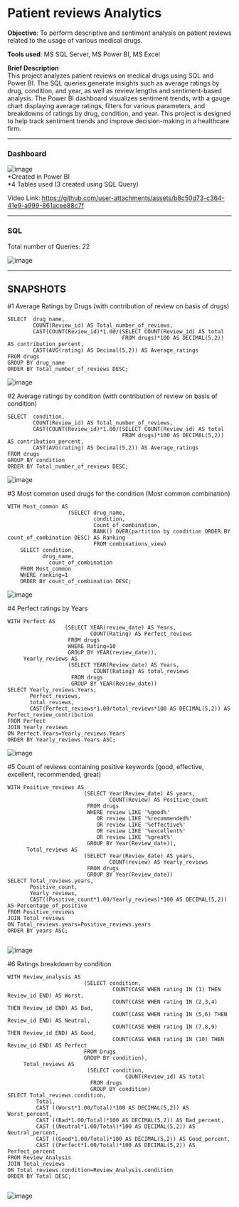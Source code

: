 # Patient reviews Analytics  
**Objective**: To perform descriptive and sentiment analysis on patient reviews related to the usage of various medical drugs.

**Tools used**: MS SQL Server, MS Power BI, MS Excel

**Brief Description**  
This project analyzes patient reviews on medical drugs using SQL and Power BI. The SQL queries generate insights such as average ratings by drug, condition, and year, as well as review lengths and sentiment-based analysis. The Power BI dashboard visualizes sentiment trends, with a gauge chart displaying average ratings, filters for various parameters, and breakdowns of ratings by drug, condition, and year. This project is designed to help track sentiment trends and improve decision-making in a healthcare firm.

---  

### Dashboard    
![image](https://github.com/user-attachments/assets/19ac4360-387a-4b0d-bf7e-4b9f3531eefd)  
*Created in Power BI  
 *4 Tables used (3 created using SQL Query)

Video Link: https://github.com/user-attachments/assets/b8c50d73-c364-41e9-a999-861acee88c7f



---

### SQL  

Total number of Queries: 22  
      
![image](https://github.com/user-attachments/assets/770c2d3b-3f9f-42f9-a75f-d727b473a93b)  

---
## SNAPSHOTS  


#1 Average Ratings by Drugs (with contribution of review on basis of drugs)   <BR>

```
SELECT  drug_name,
        COUNT(Review_id) AS Total_number_of_reviews,
        CAST(COUNT(Review_id)*1.00/(SELECT COUNT(Review_id) AS total
                                    FROM drugs)*100 AS DECIMAL(5,2)) AS contribution_percent,
        CAST(AVG(rating) AS Decimal(5,2)) AS Average_ratings
FROM drugs
GROUP BY drug_name
ORDER BY Total_number_of_reviews DESC;

```

![image](https://github.com/user-attachments/assets/bcdc6082-f6d1-4ba3-9391-55b9647d4ad5)  <BR>

#2 Average ratings by condition (with contribution of review on basis of condition)   <BR>

```
SELECT  condition,
        COUNT(Review_id) AS Total_number_of_reviews,
        CAST(COUNT(Review_id)*1.00/(SELECT COUNT(Review_id) AS total
                                    FROM drugs)*100 AS DECIMAL(5,2)) AS contribution_percent,
        CAST(AVG(rating) AS Decimal(5,2)) AS Average_ratings
FROM drugs
GROUP BY condition
ORDER BY Total_number_of_reviews DESC;

```

![image](https://github.com/user-attachments/assets/4552371e-ce11-4044-af88-195d937296dc)  <BR>

#3 Most common used drugs for the condition (Most common combination)   <BR>

```
WITH Most_common AS
                   (SELECT drug_name,
                           condition,
                           Count_of_combination,
                           RANK() OVER(partition by condition ORDER BY count_of_combination DESC) AS Ranking
                           FROM combinations_view)
	SELECT condition,
	       drug_name,
             count_of_combination
	FROM Most_common
	WHERE ranking=1
	ORDER BY count_of_combination DESC;

```

![image](https://github.com/user-attachments/assets/1dee8a1a-fa4e-4691-bd35-495ba4881e70)  <BR>

#4 Perfect ratings by Years   <BR>

```
WITH Perfect AS 
                  (SELECT YEAR(review_date) AS Years,
                          COUNT(Rating) AS Perfect_reviews
                   FROM drugs
                   WHERE Rating=10
                   GROUP BY YEAR(review_date)),
     Yearly_reviews AS
                   (SELECT YEAR(Review_date) AS Years,
                           COUNT(Rating) AS total_reviews
                    FROM drugs
                    GROUP BY YEAR(Review_date))
SELECT Yearly_reviews.Years,
       Perfect_reviews,
       total_reviews,
       CAST(Perfect_reviews*1.00/total_reviews*100 AS DECIMAL(5,2)) AS Perfect_review_contribution
FROM Perfect
JOIN Yearly_reviews 
ON Perfect.Years=Yearly_reviews.Years
ORDER BY Yearly_reviews.Years ASC;

```

![image](https://github.com/user-attachments/assets/7609376f-c747-4abb-88ab-3d5dd98a63d5)    <BR>

#5 Count of reviews containing positive keywords (good, effective, excellent, recommended, great)   <BR>

```
WITH Positive_reviews AS	
                        (SELECT Year(Review_date) AS years,
                                COUNT(Review) AS Positive_count	
                         FROM drugs
                         WHERE review LIKE '%good%'
                            OR review LIKE '%recommended%'
                            OR review LIKE '%effective%'
                            OR review LIKE '%excellent%'
                            OR review LIKE '%great%'
                         GROUP BY Year(Review_date)),
	  Total_reviews AS
                        (SELECT Year(Review_date) AS years,
                                COUNT(review) AS Yearly_reviews
                         FROM drugs
                         GROUP BY Year(Review_date))
SELECT Total_reviews.years,
       Positive_count,
       Yearly_reviews,
       CAST((Positive_count*1.00/Yearly_reviews)*100 AS DECIMAL(5,2)) AS Percentage_of_positive
FROM Positive_reviews
JOIN Total_reviews
ON Total_reviews.years=Positive_reviews.years
ORDER BY years ASC;


```

![image](https://github.com/user-attachments/assets/b5be8548-bee7-42b3-8ccf-51f3ea748f6f)  <BR>

#6 Ratings breakdown by condition  <BR>

```
WITH Review_analysis AS
                        (SELECT condition,
                                 COUNT(CASE WHEN rating IN (1) THEN Review_id END) AS Worst,
                                 COUNT(CASE WHEN rating IN (2,3,4) THEN Review_id END) AS Bad,
                                 COUNT(CASE WHEN rating IN (5,6) THEN Review_id END) AS Neutral,
                                 COUNT(CASE WHEN rating IN (7,8,9) THEN Review_id END) AS Good,
                                 COUNT(CASE WHEN rating IN (10) THEN Review_id END) AS Perfect
                        FROM Drugs
                        GROUP BY condition),
	 Total_reviews AS
                         (SELECT condition,
                                     COUNT(Review_id) AS total
                          FROM drugs
                          GROUP BY condition)
SELECT Total_reviews.condition,
         Total,
         CAST ((Worst*1.00/Total)*100 AS DECIMAL(5,2)) AS Worst_percent,
         CAST ((Bad*1.00/Total)*100 AS DECIMAL(5,2)) AS Bad_percent,
         CAST ((Neutral*1.00/Total)*100 AS DECIMAL(5,2)) AS Neutral_percent,
         CAST ((Good*1.00/Total)*100 AS DECIMAL(5,2)) AS Good_percent,
         CAST ((Perfect*1.00/Total)*100 AS DECIMAL(5,2)) AS Perfect_percent
FROM Review_Analysis
JOIN Total_reviews
ON Total_reviews.condition=Review_Analysis.condition
ORDER BY Total DESC;


```

![image](https://github.com/user-attachments/assets/c862dc2a-a177-463b-a984-b6309f133e9e)












